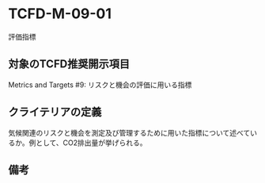 # TCFD-M-09-01

評価指標

## 対象のTCFD推奨開示項目

Metrics and Targets #9: リスクと機会の評価に用いる指標

## クライテリアの定義

気候関連のリスクと機会を測定及び管理するために用いた指標について述べているか。例として、CO2排出量が挙げられる。

## 備考


